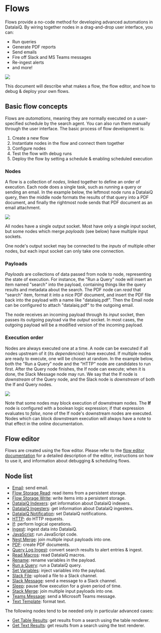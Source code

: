 # Flows

Flows provide a no-code method for developing advanced automations in DatalaiQ. By wiring together nodes in a drag-and-drop user interface, you can:

* Run queries
* Generate PDF reports
* Send emails
* Fire off Slack and MS Teams messages
* Re-ingest alerts
* and more!

![](flows.png)

This document will describe what makes a flow, the flow editor, and how to debug & deploy your own flows.

## Basic flow concepts

Flows are *automations*, meaning they are normally executed on a user-specified schedule by the search agent. You can also run them manually through the user interface. The basic process of flow development is:

1. Create a new flow
2. Instantiate nodes in the flow and connect them together
3. Configure nodes
4. Test the flow with debug runs
5. Deploy the flow by setting a schedule & enabling scheduled execution

### Nodes

A flow is a collection of *nodes*, linked together to define an order of execution. Each node does a single task, such as running a query or sending an email. In the example below, the leftmost node runs a DatalaiQ query, then the middle node formats the results of that query into a PDF document, and finally the rightmost node sends that PDF document as an email attachment.

![](nodes.png)

All nodes have a single output socket. Most have only a single input socket, but some nodes which merge *payloads* (see below) have multiple input sockets.

One node's output socket may be connected to the *inputs* of multiple other nodes, but each input socket can only take one connection.

### Payloads

*Payloads* are collections of data passed from node to node, representing the state of execution. For instance, the "Run a Query" node will insert an item named "search" into the payload, containing things like the query results and metadata about the search. The PDF node can *read* that "search" item, format it into a nice PDF document, and insert the PDF file back into the payload with a name like "datalaiq.pdf". Then the Email node can be configured to attach "datalaiq.pdf" to the outgoing email.

The node receives an incoming payload through its *input* socket, then passes its outgoing payload via the *output* socket. In most cases, the outgoing payload will be a modified version of the incoming payload.

### Execution order

Nodes are always executed one at a time. A node can be executed if all nodes upstream of it (its *dependencies*) have executed. If multiple nodes are ready to execute, one will be chosen at random. In the example below, both the "Run a Query" node and the "HTTP" node are candidates to run first. After the Query node finishes, the If node can execute; when it is done, the Slack Message node may run. We say that the If node is *downstream* of the Query node, and the Slack node is *downstream* of both the If and Query nodes.

![](execution.png)

Note that some nodes may block execution of downstream nodes. The **If** node is configured with a boolean logic expression; if that expression evaluates to *false*, none of the If node's downstream nodes are executed. Nodes which can block downstream execution will always have a note to that effect in the online documentation.

## Flow editor

Flows are created using the flow editor. Please refer to the [flow editor documentation](editor.md) for a detailed description of the editor, instructions on how to use it, and information about debugging & scheduling flows.

## Node list

* [Email](nodes/email.md): send email.
* [Flow Storage Read](nodes/storageread.md): read items from a persistent storage.
* [Flow Storage Write](nodes/storagewrite.md): write items into a persistent storage.
* [DatalaiQ Indexers](nodes/indexerinfo.md): get information about DatalaiQ indexers.
* [DatalaiQ Ingesters](nodes/ingesterinfo.md): get information about DatalaiQ ingesters.
* [DatalaiQ Notification](nodes/notification.md): set DatalaiQ notifications.
* [HTTP](nodes/http.md): do HTTP requests.
* [If](nodes/if.md): perform logical operations.
* [Ingest](nodes/ingest.md): ingest data into DatalaiQ.
* [JavaScript](nodes/javascript.md): run JavaScript code.
* [Nest Merge](nodes/nestmerge.md): join multiple input payloads into one.
* [PDF](nodes/pdf.md): create PDF documents.
* [Query Log Ingest](nodes/queryalert.md): convert search results to alert entries & ingest.
* [Read Macros](nodes/macroget.md): read DatalaiQ macros.
* [Rename](nodes/rename.md): rename variables in the payload.
* [Run a Query](nodes/runquery.md): run a DatalaiQ query.
* [Set Variables](nodes/inject.md): inject variables into the payload.
* [Slack File](nodes/slackfile.md): upload a file to a Slack channel.
* [Slack Message](nodes/slackmessage.md): send a message to a Slack channel.
* [Sleep](nodes/sleep.md): pause flow execution for a given period of time.
* [Stack Merge](nodes/stackmerge.md): join multiple input payloads into one.
* [Teams Message](nodes/teams.md): send a Microsoft Teams message.
* [Text Template](nodes/template.md): format text.

The following nodes tend to be needed only in particular advanced cases:

* [Get Table Results](nodes/gettableresults.md): get results from a search using the table renderer.
* [Get Text Results](nodes/gettextresults.md): get results from a search using the text renderer.